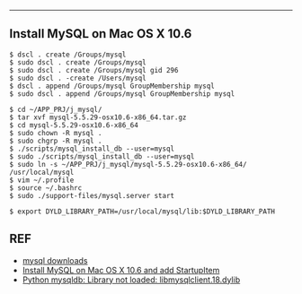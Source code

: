 ---
## Install MySQL on Mac OS X 10.6
    $ dscl . create /Groups/mysql
    $ sudo dscl . create /Groups/mysql
    $ sudo dscl . create /Groups/mysql gid 296
    $ sudo dscl . -create /Users/mysql
    $ dscl . append /Groups/mysql GroupMembership mysql
    $ sudo dscl . append /Groups/mysql GroupMembership mysql
    
    $ cd ~/APP_PRJ/j_mysql/
    $ tar xvf mysql-5.5.29-osx10.6-x86_64.tar.gz
    $ cd mysql-5.5.29-osx10.6-x86_64
    $ sudo chown -R mysql .
    $ sudo chgrp -R mysql .
    $ ./scripts/mysql_install_db --user=mysql
    $ sudo ./scripts/mysql_install_db --user=mysql
    $ sudo ln -s ~/APP_PRJ/j_mysql/mysql-5.5.29-osx10.6-x86_64/ /usr/local/mysql
    $ vim ~/.profile 
    $ source ~/.bashrc 
    $ sudo ./support-files/mysql.server start

    $ export DYLD_LIBRARY_PATH=/usr/local/mysql/lib:$DYLD_LIBRARY_PATH

## REF
* [mysql downloads](http://dev.mysql.com/downloads/mysql/)
* [Install MySQL on Mac OS X 10.6 and add StartupItem](http://www.tonyamoyal.com/2010/04/13/install-mysql-on-mac-os-x-10-6-and-add-startupitem/)
* [Python mysqldb: Library not loaded: libmysqlclient.18.dylib](http://stackoverflow.com/questions/6383310/python-mysqldb-library-not-loaded-libmysqlclient-18-dylib)
